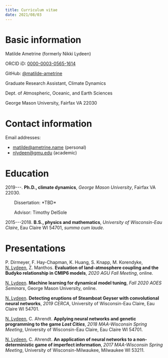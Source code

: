 ```yaml
---
title: Curriculum vitae
date: 2021/08/03
---
```


# Basic information

Matilde Ametrine (formerly Nikki Lydeen)

ORCID iD: [0000-0003-0565-1614](https://orcid.org/0000-0003-0565-1614)

GitHub: [&commat;matilde-ametrine](https://github.com/matilde-ametrine/)

Graduate Research Assistant, Climate Dynamics

Dept. of Atmospheric, Oceanic, and Earth Sciences

George Mason University, Fairfax VA 22030

# Contact information

Email addresses:

- [matilde@ametrine.name](mailto:matilde@ametrine.name) (personal)
- [nlydeen@gmu.edu](mailto:nlydeen@gmu.edu) (academic)

# Education

2019---. **Ph.D., climate dynamics**, *George Mason University*, Fairfax VA
22030.

<p style="text-indent: 2em">Dissertation: *TBD*</p>
<p style="text-indent: 2em">Advisor: Timothy DelSole</p>

2015---2018. **B.S., physics and mathematics**, *University of
Wisconsin-Eau Claire*, Eau Claire WI 54701, *summa cum laude*.

# Presentations

P.&nbsp;Dirmeyer, F.&nbsp;Hay-Chapman, K.&nbsp;Huang, S.&nbsp;Knapp,
M.&nbsp;Korendyke, <u>N.&nbsp;Lydeen</u>, Z.&nbsp;Manthos. **Evaluation of
land-atmosphere coupling and the Budyko relationship in CMIP6 models**, *2020
AGU Fall Meeting*, online.

<u>N.&nbsp;Lydeen</u>. **Machine learning for dynamical model tuning**, *Fall
2020 AOES Seminars*, George Mason University, online.

<u>N.&nbsp;Lydeen</u>. **Detecting eruptions of Steamboat Geyser with
convolutional neural networks**, *2019 CERCA*, University of Wisconsin-Eau
Claire, Eau Claire WI 54701.

<u>N.&nbsp;Lydeen</u>, C.&nbsp;Ahrendt. **Applying neural networks and genetic
programming to the game *Lost Cities***, *2018 MAA-Wisconsin Spring Meeting*,
University of Wisconsin-Eau Claire, Eau Claire WI 54701.

<u>N.&nbsp;Lydeen</u>, C.&nbsp;Ahrendt. **An application of neural networks to
a non-deterministic game of imperfect information**, *2017 MAA-Wisconsin Spring
Meeting*, University of Wisconsin-Milwaukee, Milwaukee WI 53211.
